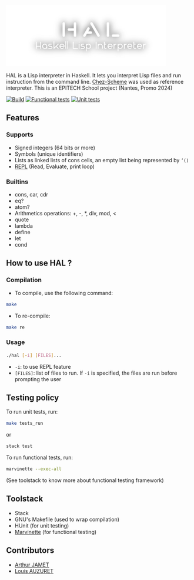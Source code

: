 [![HAL](assets/hal.png)](assets/hal.png)

HAL is a Lisp interpreter in Haskell. It lets you interpret Lisp files and run instruction from the command line. [Chez-Scheme](https://github.com/cisco/chezscheme) was used as reference interpreter.
This is an EPITECH School project (Nantes, Promo 2024)

[![Build](https://github.com/EpitechPromo2024/B-FUN-501-NAN-5-1-HAL-arthur.jamet/actions/workflows/build.yaml/badge.svg)](https://github.com/EpitechPromo2024/B-FUN-501-NAN-5-1-HAL-arthur.jamet/actions/workflows/build.yaml)
[![Functional tests](https://github.com/EpitechPromo2024/B-FUN-501-NAN-5-1-HAL-arthur.jamet/actions/workflows/functional_tests.yaml/badge.svg?branch=master)](https://github.com/EpitechPromo2024/B-FUN-501-NAN-5-1-HAL-arthur.jamet/actions/workflows/functional_tests.yaml)
[![Unit tests](https://github.com/EpitechPromo2024/B-FUN-501-NAN-5-1-HAL-arthur.jamet/actions/workflows/unit_tests.yaml/badge.svg?branch=master)](https://github.com/EpitechPromo2024/B-FUN-501-NAN-5-1-HAL-arthur.jamet/actions/workflows/unit_tests.yaml)

## Features

### Supports

- Signed integers (64 bits or more)
- Symbols (unique identifiers)
- Lists as linked lists of cons cells, an empty list being represented by ```’()```
- [REPL](https://en.wikipedia.org/wiki/Read%E2%80%93eval%E2%80%93print_loop) (Read, Evaluate, print loop)

### Builtins

- cons, car, cdr
- eq?
- atom?
- Arithmetics operations: +, -, *, div, mod, <
- quote
- lambda
- define
- let
- cond

## How to use HAL ?

### Compilation

- To compile, use the following command:

```bash
make
```

- To re-compile:

```bash
make re
```

### Usage

```bash
./hal [-i] [FILES]...
```

- ```-i```: to use REPL feature
- ```[FILES]```: list of files to run. If ```-i``` is specified, the files are run before prompting the user

## Testing policy

To run unit tests, run:

```bash
make tests_run
```

or

```bash
stack test
```

To run functional tests, run:

```bash
marvinette --exec-all
```

(See toolstack to know more about functional testing framework)

## Toolstack

- Stack
- GNU's Makefile (used to wrap compilation)
- HUnit (for unit testing)
- [Marvinette](https://github.com/Arthi-chaud/Marvinette) (for functional testing)

## Contributors

- [Arthur JAMET](https://github.com/Arthi-chaud)
- [Louis AUZURET](https://github.com/GitBluub)